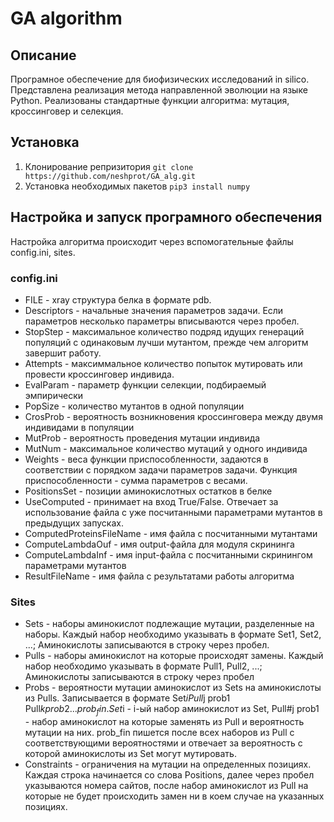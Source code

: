 # GA algorithm
## Описание
Програмное обеспечение для биофизических исследований in silico. Представлена реализация метода направленной эволюции на языке Python. Реализованы стандартные функции алгоритма: мутация, кроссинговер и селекция.
## Установка
1. Клонирование репризитория
```git clone https://github.com/neshprot/GA_alg.git```
2. Установка необходимых пакетов
```pip3 install numpy```
## Настройка и запуск програмного обеспечения
Настройка алгоритма происходит через вспомогательные файлы config.ini, sites.
### config.ini
-   FILE - xray структура белка в формате pdb.
-   Descriptors - начальные значения параметров задачи. Если параметров несколько параметры вписываются через пробел.
-   StopStep - максимальное количество подряд идущих генераций популяций с одинаковым лучши мутантом, прежде чем алгоритм завершит работу.
-   Attempts - максиммальное количество попыток мутировать или провести кроссинговер индивида.
-   EvalParam - параметр функции селекции, подбираемый эмпирически
-   PopSize - количество мутантов в одной популяции
-   CrosProb - вероятность возникновения кроссинговера между двумя индивидами в популяции
-   MutProb - вероятность проведения мутации индивида
-   MutNum - максимальное количество мутаций у одного индивида
-   Weights - веса функции приспособленности, задаются в соответствии с порядком задачи параметров задачи. Функция приспособленности - сумма параметров с весами.
-   PositionsSet - позиции аминокислотных остатков в белке
-   UseComputed - принимает на вход True/False. Отвечает за использование файла с уже посчитанными параметрами мутантов в предыдущих запусках.
-   ComputedProteinsFileName - имя файла с посчитанными мутантами
-   ComputeLambdaOuf - имя output-файла для модуля скрининга
-   ComputeLambdaInf - имя input-файла с посчитанными скринингом параметрами мутантов
-   ResultFileName - имя файла с результатами работы алгоритма
### Sites
- Sets - наборы аминокислот подлежащие мутации, разделенные на наборы. Каждый набор необходимо указывать в формате Set1, Set2, ...; Аминокислоты записываются в строку через пробел.
- Pulls - наборы аминокислот на которые происходят замены. Каждый набор необходимо указывать в формате Pull1, Pull2, ...; Аминокислоты записываются в строку через пробел
- Probs - вероятности мутации аминокислот из Sets на аминокислоты из Pulls. Записывается в формате Set$i Pull$j prob1 Pull$k prob2 ... prob_fin. Set$i - i-ый набор аминокислот из Set, Pull#j prob1 - набор аминокислот на которые заменять из Pull и вероятность мутации на них. prob_fin пишется после всех наборов из Pull с соответствующими вероятностями и отвечает за вероятность с которой аминокислоты из Set могут мутировать.
- Constraints - ограничения на мутации на определенных позициях. Каждая строка начинается со слова Positions, далее через пробел указываются номера сайтов, после набор аминокислот из Pull на которые не будет происходить замен ни в коем случае на указанных позициях.
